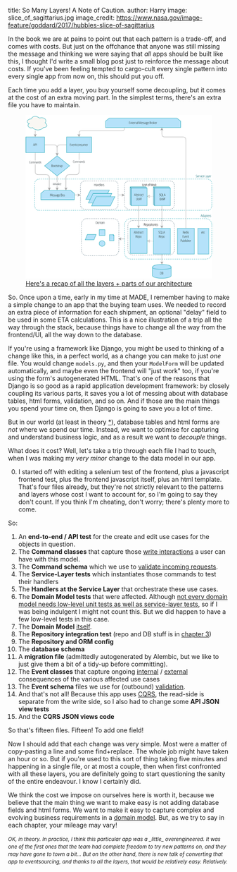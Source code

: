 title: So Many Layers! A Note of Caution.
author: Harry
image: slice_of_sagittarius.jpg
image_credit: https://www.nasa.gov/image-feature/goddard/2017/hubbles-slice-of-sagittarius

In the book we are at pains to point out that each pattern is a trade-off, and
comes with costs.  But just on the offchance that anyone was still missing the
message and thinking we were saying that _all_ apps should be built like this,
I thought I'd write a small blog post just to reinforce the message about
costs.  If you've been feeling tempted to cargo-cult every single pattern into
every single app from now on, this should put you off.

Each time you add a layer, you buy yourself some decoupling, but it
comes at the cost of an extra moving part.  In the simplest terms, there's an
extra file you have to maintain.


<a href="/book/appendix_ds1_table.html">
<figure>
  <img src="/book/images/apwp_aa01.png" alt="a recap of all the layers + parts of our architecture" max-height="60%">
  <figcaption>Here's a recap of all the layers + parts of our architecture</figcaption>
</figure>
</a>

So. Once upon a time, early in my time at MADE, I remember having to make a
simple change to an app that the buying team uses. We needed to record an extra
piece of information for each shipment, an optional "delay" field to be used in
some ETA calculations.  This is a nice illustration of a trip all the way
through the stack, because things have to change all the way from the
frontend/UI, all the way down to the database.

If you're using a framework like Django, you might be used to thinking of a
change like this, in a perfect world, as a change you can make to just _one_ file.
You would change `models.py`, and then your `ModelForm` will be updated automatically,
and maybe even the frontend will "just work" too, if you're using the form's
autogenerated HTML.  That's one of the reasons that Django is so good as a
rapid application development framework: by closely coupling its various parts,
it saves you a lot of messing about with database tables, html forms,
validation, and so on. And if those are the main things you spend your time on,
then Django is going to save you a lot of time.

But in our world (at least in theory [*](#in_theory)),
database tables and html forms are _not_ where we spend our time.  Instead, we
want to optimise for capturing and understand business logic, and as a
result we want to _decouple_ things.

What does it cost?  Well, let's take a trip through each file I had to touch,
when I was making my _very minor_ change to the data model in our app.

<ol start="0"><li>
  I started off with editing a selenium test of the frontend, plus a javascript
  frontend test, plus the frontend javascript itself, plus an html template.
  That's four files already, but they're not strictly relevant to the patterns
  and layers whose cost I want to account for, so I'm going to say they don't
  count.  If you think I'm cheating, don't worry; there's plenty more to come.
</li></ol>

So:

1. An **end-to-end / API test** for the create and edit use cases for the objects in question.
2. The **Command classes** that capture those [write interactions](/book/chapter_10_commands.html) a user can have
   with this model.
3. The **Command schema** which we use to [validate incoming requests](/book/appendix_validation.html).
4. The **Service-Layer tests** which instantiates those commands to test their
   handlers
5. The **Handlers at the Service Layer** that orchestrate these use cases.
6. The **Domain Model tests** that were affected. Although
   [not every domain model needs low-level unit tests as well as service-layer
   tests](/book/chapter_05_high_gear_low_gear.html),
   so if I was being indulgent I might not count this.  But we did happen to
   have a few low-level tests in this case.
7. The **Domain Model** [itself](/book/chapter_01_domain_model.html).
8. The **Repository integration test**
  (repo and DB stuff is in [chapter 3](/book/chapter_02_repository.html))
9. The **Repository and ORM config** 
10. The **database schema**
11. A **migration file** (admittedly autogenerated by Alembic, but we like to just give them a bit of a tidy-up before committing).
12. The **Event classes** that capture ongoing [internal](/book/chapter_08_events_and_message_bus.html) / [external](/book/chapter_11_external_events.html) consequences
    of the various affected use cases
13. The **Event schema** files we use for (outbound) [validation](/book/appendix_validation.html).
14. And that's not all!  Because this app uses [CQRS](/book/chapter_12_cqrs.html), the read-side is separate from the
write side, so I also had to change some **API JSON view tests**
15. And the **CQRS JSON views code**

So that's fifteen files.  Fifteen!  To add one field!

Now I should add that each change was very simple.  Most were a matter of
copy-pasting a line and some find+replace.  The whole job might have taken an hour
or so.  But if you're used to this sort of thing taking five minutes and happening
in a single file, or at most a couple, then when first confronted with all these
layers, you are definitely going to start questioning the sanity of the entire
endeavour.  I know I certainly did.

We think the cost we impose on ourselves here is worth it, because we believe
that the main thing we want to make easy is not adding database fields and html
forms.  We want to make it easy to capture complex and evolving business
requirements in a [domain model](/book/chapter_01_domain_model.html).  But, as we try to say in each chapter,
your mileage may vary!

<div id="in_theory"><small><i>
  OK, in theory.  In practice, I think this particular app was a _little_
  overengineered. It was one of the first ones that the team had complete
  freedom to try new patterns on, and they may have gone to town a bit...
  But on the other hand, there is now talk of converting that app to eventsourcing,
  and thanks to all the layers, that would be relatively easy. Relatively.
</i></small></div>
